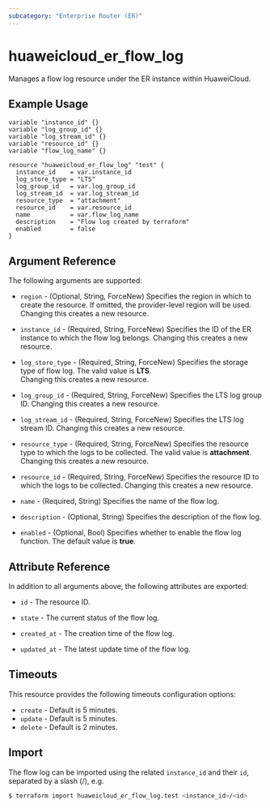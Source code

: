 ```yaml
---
subcategory: "Enterprise Router (ER)"
---
```


# huaweicloud_er_flow_log

Manages a flow log resource under the ER instance within HuaweiCloud.

## Example Usage

```hcl
variable "instance_id" {}
variable "log_group_id" {}
variable "log_stream_id" {}
variable "resource_id" {}
variable "flow_log_name" {}

resource "huaweicloud_er_flow_log" "test" {
  instance_id    = var.instance_id
  log_store_type = "LTS"
  log_group_id   = var.log_group_id
  log_stream_id  = var.log_stream_id
  resource_type  = "attachment"
  resource_id    = var.resource_id
  name           = var.flow_log_name
  description    = "Flow log created by terraform"
  enabled        = false
}
```

## Argument Reference

The following arguments are supported:

* `region` - (Optional, String, ForceNew) Specifies the region in which to create the resource.
  If omitted, the provider-level region will be used.
  Changing this creates a new resource.

* `instance_id` - (Required, String, ForceNew) Specifies the ID of the ER instance to which the flow log belongs.
  Changing this creates a new resource.

* `log_store_type` - (Required, String, ForceNew) Specifies the storage type of flow log. The valid value is **LTS**.  
  Changing this creates a new resource.

* `log_group_id` - (Required, String, ForceNew) Specifies the LTS log group ID.
  Changing this creates a new resource.

* `log_stream_id` - (Required, String, ForceNew) Specifies the LTS log stream ID.
  Changing this creates a new resource.

* `resource_type` - (Required, String, ForceNew) Specifies the resource type to which the logs to be collected.
  The valid value is **attachment**.
  Changing this creates a new resource.

* `resource_id` - (Required, String, ForceNew) Specifies the resource ID to which the logs to be collected.
  Changing this creates a new resource.

* `name` - (Required, String) Specifies the name of the flow log.

* `description` - (Optional, String) Specifies the description of the flow log.

* `enabled` - (Optional, Bool) Specifies whether to enable the flow log function. The default value is **true**.

## Attribute Reference

In addition to all arguments above, the following attributes are exported:

* `id` - The resource ID.

* `state` - The current status of the flow log.

* `created_at` - The creation time of the flow log.

* `updated_at` - The latest update time of the flow log.

## Timeouts

This resource provides the following timeouts configuration options:

* `create` - Default is 5 minutes.
* `update` - Default is 5 minutes.
* `delete` - Default is 2 minutes.

## Import

The flow log can be imported using the related `instance_id` and their `id`, separated by a slash (/), e.g.

```bash
$ terraform import huaweicloud_er_flow_log.test <instance_id>/<id>
```
